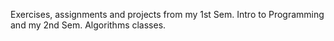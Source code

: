 Exercises, assignments and projects from my 1st Sem. Intro to Programming and my 2nd Sem. Algorithms classes. 
